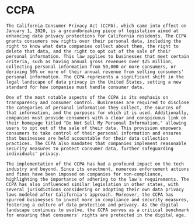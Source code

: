 # CCPA
	The California Consumer Privacy Act (CCPA), which came into effect on January 1, 2020, is a groundbreaking piece of legislation aimed at enhancing data privacy protections for California residents. The CCPA grants consumers new rights over their personal data, including the right to know what data companies collect about them, the right to delete that data, and the right to opt out of the sale of their personal information. This law applies to businesses that meet certain criteria, such as having annual gross revenues over $25 million, collecting personal information from 50,000 or more consumers, or deriving 50% or more of their annual revenue from selling consumers' personal information. The CCPA represents a significant shift in the legal landscape of data privacy in the United States, setting a new standard for how companies must handle consumer data.
	
	One of the most notable aspects of the CCPA is its emphasis on transparency and consumer control. Businesses are required to disclose the categories of personal information they collect, the sources of that information, and the purposes for which it is used. Additionally, companies must provide consumers with a clear and conspicuous link on their homepage titled "Do Not Sell My Personal Information," allowing users to opt out of the sale of their data. This provision empowers consumers to take control of their personal information and ensures that businesses are held accountable for their data collection practices. The CCPA also mandates that companies implement reasonable security measures to protect consumer data, further safeguarding individuals' privacy.
	
	The implementation of the CCPA has had a profound impact on the tech industry and beyond. Since its enactment, numerous enforcement actions and fines have been imposed on companies for non-compliance, highlighting the importance of adhering to the law's requirements. The CCPA has also influenced similar legislation in other states, with several jurisdictions considering or adopting their own data privacy laws modeled after California's approach. Moreover, the CCPA has spurred businesses to invest more in compliance and security measures, fostering a culture of data protection and privacy. As the digital landscape continues to evolve, the CCPA serves as a critical benchmark for ensuring that consumers' rights are protected in the digital age.